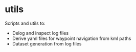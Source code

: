 # utils
Scripts and utils to:

* Delog and inspect log files
* Derive yaml files for waypoint navigation from kml paths
* Dataset generation from log files
